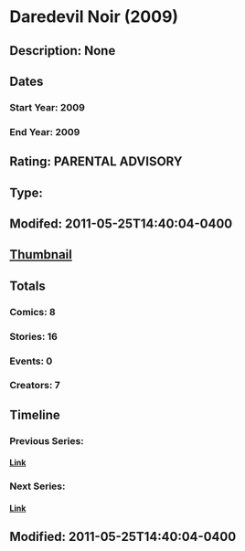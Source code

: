 # Daredevil Noir (2009)
## Description: None
## Dates
### Start Year: 2009
### End Year: 2009
## Rating: PARENTAL ADVISORY
## Type: 
## Modifed: 2011-05-25T14:40:04-0400
## [Thumbnail](http://i.annihil.us/u/prod/marvel/i/mg/e/30/4bad8b31bb20c.jpg)
## Totals
### Comics: 8
### Stories: 16
### Events: 0
### Creators: 7
## Timeline
### Previous Series: 
#### [Link]()
### Next Series: 
#### [Link]()
## Modified: 2011-05-25T14:40:04-0400
